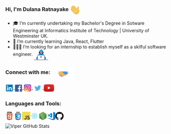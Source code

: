 ### Hi, I'm Dulana Ratnayake <img align="center" src="Gif/Hi.gif" height="33px" />

- 🎓 I’m currently undertaking my Bachelor's Degree in Sotware Engineering at Informatics Institute of Technology | University of Westminster UK.
- 🌱 I’m currently learning Java, React, Flutter
- 👨🏼‍💻 I’m looking for an internship to establish myself as a skilful software engineer. <img align="center" src="Gif/Developer.gif" height="33px" />

### Connect with me: <img align="center" src="Gif/Handshake.gif" height="33px" /> 
<!-- <img align="right" src="Gif/madman.gif" height="250px" /> -->

<a href="https://www.linkedin.com/in/dulana-sandes-wijewickrama-ratnayake-5946071a6/">
  <img align="center" alt="Dulana | LinkedIn" width="25px" src="Logos/linkedin.png" />
</a>
<a href="https://www.facebook.com/dulana.ratnayake">
  <img align="center" alt="Dulana | Facebook" width="24px" src="Logos/facebook.png" />
</a>
<a href="https://www.instagram.com/dulanasandes_00/">
  <img align="center" alt="Dulana | Instagram" width="25px" src="Logos/instagram.png" />
</a>
<a href="https://twitter.com/DulanaRatnayake">
  <img align="center" alt="Dulana | Twitter" width="30px" src="Logos/twitter.png" />
</a>
<a href="https://www.youtube.com/channel/UC0HakshlUd7ATF2x1bYZSHQ">
  <img align="center" alt="Dulana | YouTube" width="32px" src="Logos/youtube.png" />
</a>

<br />

### Languages and Tools:

<img align="left" alt="HTML5" width="26px" src="https://raw.githubusercontent.com/github/explore/80688e429a7d4ef2fca1e82350fe8e3517d3494d/topics/html/html.png" />
<img align="left" alt="CSS3" width="26px" src="https://raw.githubusercontent.com/github/explore/80688e429a7d4ef2fca1e82350fe8e3517d3494d/topics/css/css.png" />
<img align="left" alt="JavaScript" width="26px" src="https://raw.githubusercontent.com/github/explore/80688e429a7d4ef2fca1e82350fe8e3517d3494d/topics/javascript/javascript.png" />
<img align="left" alt="React" width="26px" src="https://raw.githubusercontent.com/github/explore/80688e429a7d4ef2fca1e82350fe8e3517d3494d/topics/react/react.png" />
<img align="left" alt="Node.js" width="26px" src="https://raw.githubusercontent.com/github/explore/80688e429a7d4ef2fca1e82350fe8e3517d3494d/topics/nodejs/nodejs.png" />

<img align="left" alt="Visual Studio Code" width="26px" src="https://raw.githubusercontent.com/github/explore/80688e429a7d4ef2fca1e82350fe8e3517d3494d/topics/visual-studio-code/visual-studio-code.png" />
<img align="left" alt="GitHub" width="26px" src="https://raw.githubusercontent.com/github/explore/78df643247d429f6cc873026c0622819ad797942/topics/github/github.png" />

<br />
<br />
<img align="center" alt="Viper GitHub Stats" src="https://github-readme-stats.vercel.app/api?username=DulanaSWR&&show_icons=true&title_color=00B51A&icon_color=FFEF00&text_color=00FFCD&bg_color=13231D&border_color=13231D" />


